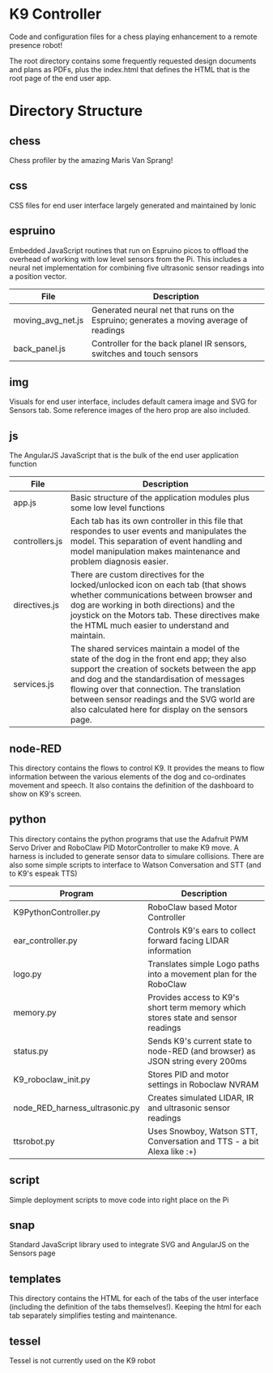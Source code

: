 # K9 Controller
Code and configuration files for a chess playing enhancement to a remote presence robot!

The root directory contains some frequently requested design documents and plans as PDFs, plus the index.html that defines the HTML that is the root page of the end user app.

# Directory Structure

## chess
Chess profiler by the amazing Maris Van Sprang!

## css
CSS files for end user interface largely generated and maintained by Ionic

## espruino
Embedded JavaScript routines that run on Espruino picos to offload the overhead of working with low level sensors from the Pi.  This includes a neural net implementation for combining five ultrasonic sensor readings into a position vector.  

File | Description
---  | ---
moving_avg_net.js | Generated neural net that runs on the Espruino; generates a moving average of readings
back_panel.js | Controller for the back planel IR sensors, switches and touch sensors

## img
Visuals for end user interface, includes default camera image and SVG for Sensors tab.  Some reference images of the hero prop are also included.

## js
The AngularJS JavaScript that is the bulk of the end user application function

File | Description
---  | ---
app.js | Basic structure of the application modules plus some low level functions
controllers.js | Each tab has its own controller in this file that respondes to user events and manipulates the model.  This separation of event handling and model manipulation makes maintenance and problem diagnosis easier.
directives.js | There are custom directives for the locked/unlocked icon on each tab (that shows whether communications between browser and dog are working in both directions) and the joystick on the Motors tab.  These directives make the HTML much easier to understand and maintain.
services.js | The shared services maintain a model of the state of the dog in the front end app; they also support the creation of sockets between the app and dog and the standardisation of messages flowing over that connection.  The translation between sensor readings and the SVG world are also calculated here for display on the sensors page.
  
## node-RED
This directory contains the flows to control K9.  It provides the means to flow information between the various elements of the dog and co-ordinates movement and speech.  It also contains the definition of the dashboard to show on K9's screen.

## python
This directory contains the python programs that use the Adafruit PWM Servo Driver and RoboClaw PID MotorController to make K9 move. A harness is included to generate sensor data to simulare collisions.  There are also some simple scripts to interface to Watson Conversation and STT (and to K9's espeak TTS)

Program | Description
---  | ---
K9PythonController.py | RoboClaw based Motor Controller
ear_controller.py | Controls K9's ears to collect forward facing LIDAR information
logo.py | Translates simple Logo paths into a movement plan for the RoboClaw
memory.py | Provides access to K9's short term memory which stores state and sensor readings
status.py | Sends K9's current state to node-RED (and browser) as JSON string every 200ms
K9_roboclaw_init.py | Stores PID and motor settings in Roboclaw NVRAM
node_RED_harness_ultrasonic.py | Creates simulated LIDAR, IR and ultrasonic sensor readings
ttsrobot.py | Uses Snowboy, Watson STT, Conversation and TTS - a bit Alexa like :+)

## script
Simple deployment scripts to move code into right place on the Pi

## snap
Standard JavaScript library used to integrate SVG and AngularJS on the Sensors page
 
## templates
This directory contains the HTML for each of the tabs of the user interface (including the definition of the tabs themselves!).  Keeping the html for each tab separately simplifies testing and maintenance.

## tessel
Tessel is not currently used on the K9 robot
